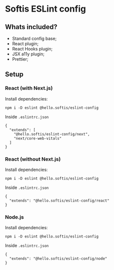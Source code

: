 # Softis ESLint config

## Whats included?

- Standard config base;
- React plugin;
- React Hooks plugin;
- JSX a11y plugin;
- Prettier;

## Setup

### React (with Next.js)

Install dependencies:
```
npm i -D eslint @hello.softis/eslint-config
```
Inside `.eslintrc.json`
```
{
  "extends": [
    "@hello.softis/eslint-config/next", 
    "next/core-web-vitals"
  ]
}
```

### React (without Next.js)

Install dependencies:
```
npm i -D eslint @hello.softis/eslint-config
```
Inside `.eslintrc.json`
```
{
  "extends": "@hello.softis/eslint-config/react"
}
```

### Node.js

Install dependencies:
```
npm i -D eslint @hello.softis/eslint-config
```
Inside `.eslintrc.json`
```
{
  "extends": "@hello.softis/eslint-config/node"
}
```
